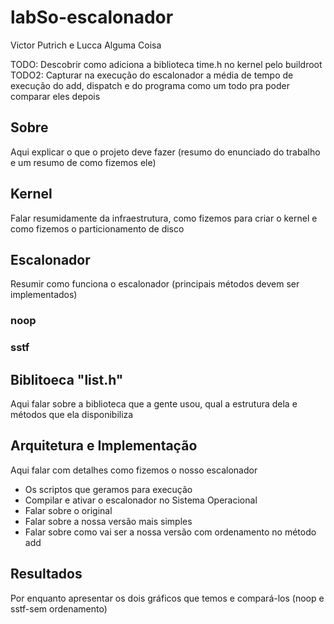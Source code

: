 # labSo-escalonador
Victor Putrich e Lucca Alguma Coisa

TODO: Descobrir como adiciona a biblioteca time.h no kernel pelo buildroot
TODO2: Capturar na execução do escalonador a média de tempo de execução do add, dispatch e do programa como um todo pra poder comparar eles depois

## Sobre
Aqui explicar o que o projeto deve fazer (resumo do enunciado do trabalho e um resumo de como fizemos ele)

## Kernel
Falar resumidamente da infraestrutura, como fizemos para criar o kernel e como fizemos o particionamento de disco

## Escalonador
Resumir como funciona o escalonador (principais métodos devem ser implementados)

### noop

### sstf

## Biblitoeca "list.h"
Aqui falar sobre a biblioteca que a gente usou, qual a estrutura dela e métodos que ela disponibiliza

## Arquitetura e Implementação


Aqui falar com detalhes como fizemos o nosso escalonador
- Os scriptos que geramos para execução
- Compilar e ativar o escalonador no Sistema Operacional
- Falar sobre o original
- Falar sobre a nossa versão mais simples
- Falar sobre como vai ser a nossa versão com ordenamento no método add

## Resultados
 Por enquanto apresentar os dois gráficos que temos e compará-los (noop e sstf-sem ordenamento)
 
 
